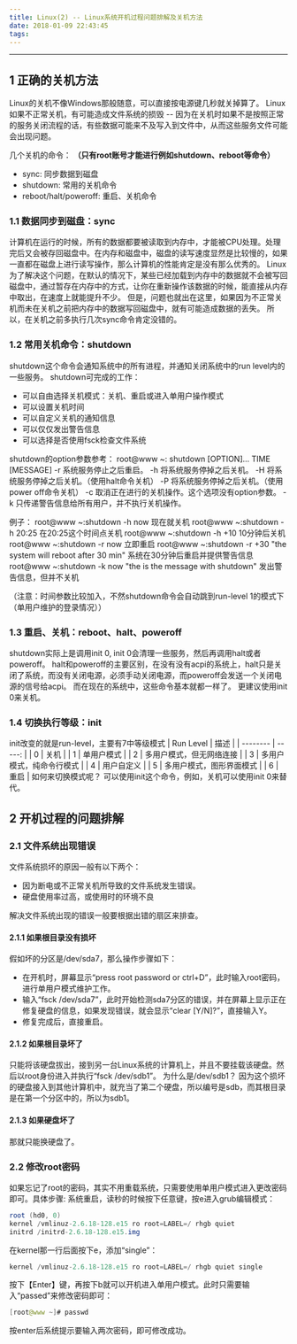 ```yaml
---
title: Linux(2) -- Linux系统开机过程问题排解及关机方法
date: 2018-01-09 22:43:45
tags:
---
```


------

## 1 正确的关机方法
Linux的关机不像Windows那般随意，可以直接按电源键几秒就关掉算了。
Linux如果不正常关机，有可能造成文件系统的损毁 -- 因为在关机时如果不是按照正常的服务关闭流程的话，有些数据可能来不及写入到文件中，从而这些服务文件可能会出现问题。

几个关机的命令：
**（只有root账号才能进行例如shutdown、reboot等命令）**
 - sync: 同步数据到磁盘
 - shutdown: 常用的关机命令 
 - reboot/halt/poweroff: 重启、关机命令

### 1.1 数据同步到磁盘：sync
计算机在运行的时候，所有的数据都要被读取到内存中，才能被CPU处理。处理完后又会被存回磁盘中。在内存和磁盘中，磁盘的读写速度显然是比较慢的，如果一直都在磁盘上进行读写操作，那么计算机的性能肯定是没有那么优秀的。
Linux为了解决这个问题，在默认的情况下，某些已经加载到内存中的数据就不会被写回磁盘中，通过暂存在内存中的方式，让你在重新操作该数据的时候，能直接从内存中取出，在速度上就能提升不少。
但是，问题也就出在这里，如果因为不正常关机而未在关机之前把内存中的数据写回磁盘中，就有可能造成数据的丢失。
所以，在关机之前多执行几次sync命令肯定没错的。

### 1.2 常用关机命令：shutdown
shutdown这个命令会通知系统中的所有进程，并通知关闭系统中的run level内的一些服务。
shutdown可完成的工作：

 - 可以自由选择关机模式：关机、重启或进入单用户操作模式
 - 可以设置关机时间
 - 可以自定义关机的通知信息
 - 可以仅仅发出警告信息
 - 可以选择是否使用fsck检查文件系统
 
shutdown的option参数参考：
root@www ~: shutdown [OPTION]... TIME [MESSAGE]
-r     系统服务停止之后重启。
-h     将系统服务停掉之后关机。
-H     将系统服务停掉之后关机。（使用halt命令关机）
-P     将系统服务停掉之后关机。（使用power off命令关机）
-c     取消正在进行的关机操作。这个选项没有option参数。
-k     只传递警告信息给所有用户，并不执行关机操作。

例子：
root@www ~:shutdown -h now
    现在就关机
root@www ~:shutdown -h 20:25
    在20:25这个时间点关机
root@www ~:shutdown -h +10
    10分钟后关机
root@www ~:shutdown -r now
    立即重启
root@www ~:shutdown -r +30 "the system will reboot after 30 min"
    系统在30分钟后重启并提供警告信息
root@www ~:shutdown -k now "the is the message with shutdown"
    发出警告信息，但并不关机
    
（注意：时间参数比较加入，不然shutdown命令会自动跳到run-level 1的模式下（单用户维护的登录情况））

### 1.3 重启、关机：reboot、halt、poweroff
shutdown实际上是调用init 0, init 0会清理一些服务，然后再调用halt或者poweroff。
halt和poweroff的主要区别，在没有没有acpi的系统上，halt只是关闭了系统，而没有关闭电源，必须手动关闭电源，而poweroff会发送一个关闭电源的信号给acpi。
而在现在的系统中，这些命令基本就都一样了。
更建议使用init 0来关机。

### 1.4 切换执行等级：init
init改变的就是run-level，主要有7中等级模式
| Run Level      | 描述   |
| --------   | -----:  |
|  0     | 关机 |
|  1     | 单用户模式 |
|  2     | 多用户模式，但无网络连接 |
|  3     | 多用户模式，纯命令行模式 |
|  4     | 用户自定义 |
|  5     | 多用户模式，图形界面模式 |
|  6     | 重启 |
如何来切换模式呢？
可以使用init这个命令，例如，关机可以使用init 0来替代。

## 2 开机过程的问题排解
### 2.1 文件系统出现错误
文件系统损坏的原因一般有以下两个：

 - 因为断电或不正常关机所导致的文件系统发生错误。
 - 硬盘使用率过高，或使用时的环境不良
 
解决文件系统出现的错误一般要根据出错的扇区来排查。
#### 2.1.1 如果根目录没有损坏
假如坏的分区是/dev/sda7，那么操作步骤如下：
 - 在开机时，屏幕显示“press root password or ctrl+D”，此时输入root密码，进行单用户模式维护工作。
 - 输入“fsck /dev/sda7”，此时开始检测sda7分区的错误，并在屏幕上显示正在修复硬盘的信息，如果发现错误，就会显示“clear [Y/N]?”，直接输入Y。
 - 修复完成后，直接重启。
#### 2.1.2 如果根目录坏了
只能将该硬盘拔出，接到另一台Linux系统的计算机上，并且不要挂载该硬盘。然后以root身份进入并执行“fsck /dev/sdb1”。
为什么是/dev/sdb1？
因为这个损坏的硬盘接入到其他计算机中，就充当了第二个硬盘，所以编号是sdb，而其根目录是在第一个分区中的，所以为sdb1。
#### 2.1.3 如果硬盘坏了
那就只能换硬盘了。

### 2.2 修改root密码
如果忘记了root的密码，其实不用重载系统，只需要使用单用户模式进入更改密码即可。具体步骤:
系统重启，读秒的时候按下任意键，按e进入grub编辑模式：
```java
root (hd0, 0)
kernel /vmlinuz-2.6.18-128.e15 ro root=LABEL=/ rhgb quiet
initrd /initrd-2.6.18-128.e15.img
```
在kernel那一行后面按下e，添加“single”：
```java
kernel /vmlinuz-2.6.18-128.e15 ro root=LABEL=/ rhgb quiet single
```
按下【Enter】键，再按下b就可以开机进入单用户模式。此时只需要输入“passed”来修改密码即可：
```java
[root@www ~]# passwd
```
按enter后系统提示要输入两次密码，即可修改成功。